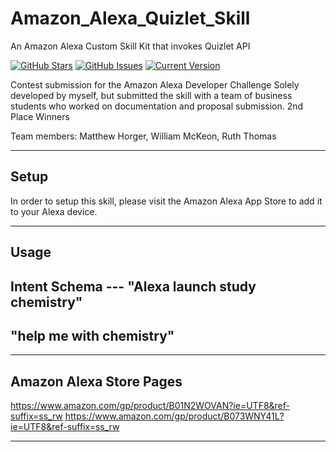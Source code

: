 # Amazon_Alexa_Quizlet_Skill
An Amazon Alexa Custom Skill Kit that invokes Quizlet API

[![GitHub Stars](https://img.shields.io/github/stars/mhorger3/Amazon_Alexa_Quizlet_Skill.svg)](https://github.com/mhorger3/Amazon_Alexa_Quizlet_Skill/stargazers) [![GitHub Issues](https://img.shields.io/github/issues/mhorger3/Amazon_Alexa_Quizlet_Skill.svg)](https://github.com/mhorger3/Amazon_Alexa_Quizlet_Skill/issues) [![Current Version](https://img.shields.io/badge/version-1.0.0-green.svg)](https://github.com/mhorger3/Amazon_Alexa_Quizlet_Skill)

Contest submission for the Amazon Alexa Developer Challenge
Solely developed by myself, but submitted the skill with a team of business students who worked on documentation and proposal submission.
2nd Place Winners

Team members:
Matthew Horger,
William McKeon,
Ruth Thomas

---

## Setup

In order to setup this skill, please visit the Amazon Alexa App Store to add it to your Alexa device. 

---

## Usage

Intent Schema ---
"Alexa launch study chemistry"
---
"help me with chemistry"
---

---

## Amazon Alexa Store Pages

https://www.amazon.com/gp/product/B01N2WOVAN?ie=UTF8&ref-suffix=ss_rw
https://www.amazon.com/gp/product/B073WNY41L?ie=UTF8&ref-suffix=ss_rw

---
